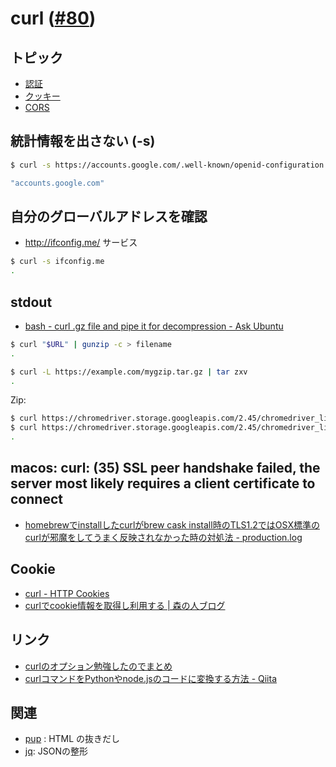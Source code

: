 # curl  ([#80](https://github.com/hdknr/scriptogr.am/issues/80))

## トピック

- [認証](curl.auth.md)
- [クッキー](curl.cookie.md)
- [CORS](cur.cors.md)

## 統計情報を出さない (-s)

~~~bash
$ curl -s https://accounts.google.com/.well-known/openid-configuration | jq ".issuer"

"accounts.google.com"
~~~

## 自分のグローバルアドレスを確認

- http://ifconfig.me/ サービス

~~~bash
$ curl -s ifconfig.me
.
~~~

## stdout

- [bash - curl .gz file and pipe it for decompression - Ask Ubuntu](https://askubuntu.com/questions/538637/curl-gz-file-and-pipe-it-for-decompression)

~~~bash 
$ curl "$URL" | gunzip -c > filename
.
~~~

~~~bash 
$ curl -L https://example.com/mygzip.tar.gz | tar zxv
.
~~~

Zip:

~~~bash
$ curl https://chromedriver.storage.googleapis.com/2.45/chromedriver_linux64.zip | jar xv
$ curl https://chromedriver.storage.googleapis.com/2.45/chromedriver_linux64.zip | bsdtar -xvf-
.
~~~

## macos: curl: (35) SSL peer handshake failed, the server most likely requires a client certificate to connect

- [homebrewでinstallしたcurlがbrew cask install時のTLS1.2ではOSX標準のcurlが邪魔をしてうまく反映されなかった時の対処法 - production.log](http://blog.naoshihoshi.com/entry/2016/11/10/083000)

## Cookie

- [curl - HTTP Cookies](https://curl.haxx.se/docs/http-cookies.html)
- [curlでcookie情報を取得し利用する | 森の人ブログ](https://morinohito.site/it/command/curl-cookie)

## リンク

- [curlのオプション勉強したのでまとめ](http://d.hatena.ne.jp/hogem/20091122/1258863440)
- [curlコマンドをPythonやnode.jsのコードに変換する方法 - Qiita](https://qiita.com/tottu22/items/9112d30588f0339faf9b)

## 関連

- [pup](pup.md) : HTML の抜きだし
- [jq](jq.md): JSONの整形